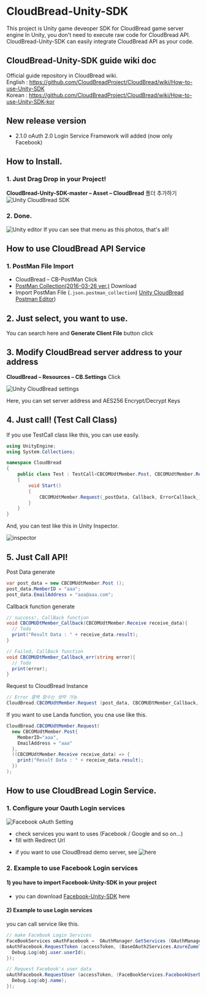 # CloudBread-Unity-SDK
This project is Unity game deveoper SDK for CloudBread game server engine
In Unity, you don't need to execute raw code for CloudBread API. CloudBread-Unity-SDK can easily integrate CloudBread API as your code.

## CloudBread-Unity-SDK guide wiki doc  
Official guide repository in CloudBread wiki.  
English : https://github.com/CloudBreadProject/CloudBread/wiki/How-to-use-Unity-SDK  
Korean : https://github.com/CloudBreadProject/CloudBread/wiki/How-to-use-Unity-SDK-kor  

## New release version
* 2.1.0
oAuth 2.0 Login Service Framework will added (now only Facebook)

## How to Install.
### 1\. Just Drag Drop in your Project!

**CloudBread-Unity-SDK-master – Asset – CloudBread** 폴더 추가하기 ![Unity CloudBread SDK](https://raw.githubusercontent.com/wiki/CloudBreadProject/CloudBread/Resources/UnitySDK/image001.png)

### 2\. Done.
![Unity editor](https://raw.githubusercontent.com/wiki/CloudBreadProject/CloudBread/Resources/UnitySDK/image002.png)
If you can see that menu as this photos, that's all!

## How to use CloudBread API Service
### 1\. PostMan File Import

- CloudBread – CB-PostMan Click
- [PostMan Collection(2016-03-26 ver.)](https://raw.githubusercontent.com/wiki/CloudBreadProject/CloudBread/20160326-CloudBread.json.postman_collection) Download
- Import PostMan File (`.json.postman_collection`)
[Unity CloudBread Postman Editor](https://raw.githubusercontent.com/wiki/CloudBreadProject/CloudBread/Resources/UnitySDK/image003.png))

## 2\. Just select, you want to use.

You can search here and **Generate Client File** button click

## 3\. Modify CloudBread server address to your address

**CloudBread – Resources – CB.Settings** Click

![Unity CloudBread settings](https://raw.githubusercontent.com/wiki/CloudBreadProject/CloudBread/Resources/UnitySDK/image004.png)

Here, you can set server address and AES256 Encrypt/Decrypt Keys

## 4\. Just call! (Test Call Class)

If you use TestCall class like this, you can use easily.

```c#
using UnityEngine;
using System.Collections;

namespace CloudBread
{
    public class Test : TestCall<CBCOMUdtMember.Post, CBCOMUdtMember.Receive>
    {
        void Start()
        {
            CBCOMUdtMember.Request(_postData, Callback, ErrorCallback_);
        }
    }
}
```

And, you can test like this in Unity Inspector.

![inspector](https://raw.githubusercontent.com/wiki/CloudBreadProject/CloudBread/Resources/UnitySDK/Image_Inspector.jpeg)

## 5\. Just Call API!

Post Data generate
```C#
var post_data = new CBCOMUdtMember.Post ();
post_data.MemberID = "aaa";
post_data.EmailAddress = "aaa@aaa.com";
```

Callback function generate
```C#
// success!, CallBack function
void CBCOMUDtMember_Callback(CBCOMUdtMember.Receive receive_data){
  // Todo
  print("Result Data : " + receive_data.result);
}

// Failed, CallBack function
void CBCOMUDtMember_Callback_err(string error){
  // Todo
  print(error);
}
```

Request to CloudBread Instance
```C#
// Error 콜백 함수는 생략 가능
CloudBread.CBCOMUdtMember.Request (post_data, CBCOMUDtMember_Callback, CBCOMUDtMember_Callback_err);
```

If you want to use Landa function, you cna use like this.
```C#
CloudBread.CBCOMUdtMember.Request(
  new CBCOMUdtMember.Post{
    MemberID="aaa",
    EmailAddress = "aaa"
  },
  ((CBCOMUdtMember.Receive receive_data) => {
    print("Result Data : " + receive_data.result);
  })
);
```


## How to use CloudBread Login Service.
### 1\. Configure your Oauth Login services
![Facebook oAuth Setting](https://raw.githubusercontent.com/wiki/CloudBreadProject/CloudBread/Resources/UnitySDK/image005.png)
- check services you want to uses (Facebook / Google and so on...)
- fill with Redirect Url

* if you want to use CloudBread demo server, see ![here]()

### 2\. Example to use Facebook Login services

#### 1) you have to import Facebook-Unity-SDK in your project

* you can download [Facebook-Unity-SDK](https://developers.facebook.com/docs/unity) here


#### 2) Example to use Login services
you can call service like this.
```C#
// make Facebook Login Services
FaceBookServices oAuthFacebook =  OAuthManager.GetServices (OAuthManager.OAuthServices.facebook) as FaceBookServices;
oAuthFacebook.RequestToken (accessToken, (BaseOAuth2Services.AzureZumoToken.Receive obj) => {
  Debug.Log(obj.user.userId);
});

// Request Facebook's user data
oAuthFacebook.RequestUser (accessToken, (FaceBookServices.FacebookUserData obj) => {
  Debug.Log(obj.name);
});
```
